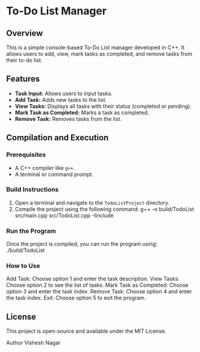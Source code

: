 # To-Do List Manager

## Overview
This is a simple console-based To-Do List manager developed in C++. It allows users to add, view, mark tasks as completed, and remove tasks from their to-do list.

## Features
- **Task Input:** Allows users to input tasks.
- **Add Task:** Adds new tasks to the list.
- **View Tasks:** Displays all tasks with their status (completed or pending).
- **Mark Task as Completed:** Marks a task as completed.
- **Remove Task:** Removes tasks from the list.

## Compilation and Execution

### Prerequisites
- A C++ compiler like `g++`.
- A terminal or command prompt.

### Build Instructions
1. Open a terminal and navigate to the `TodoListProject` directory.
2. Compile the project using the following command:
   g++ -o build/TodoList src/main.cpp src/TodoList.cpp -Iinclude

### Run the Program
Once the project is compiled, you can run the program using:
./build/TodoList

### How to Use
Add Task: Choose option 1 and enter the task description.
View Tasks: Choose option 2 to see the list of tasks.
Mark Task as Completed: Choose option 3 and enter the task index.
Remove Task: Choose option 4 and enter the task index.
Exit: Choose option 5 to exit the program.

## License
This project is open-source and available under the MIT License.

Author
Vishesh Nagar